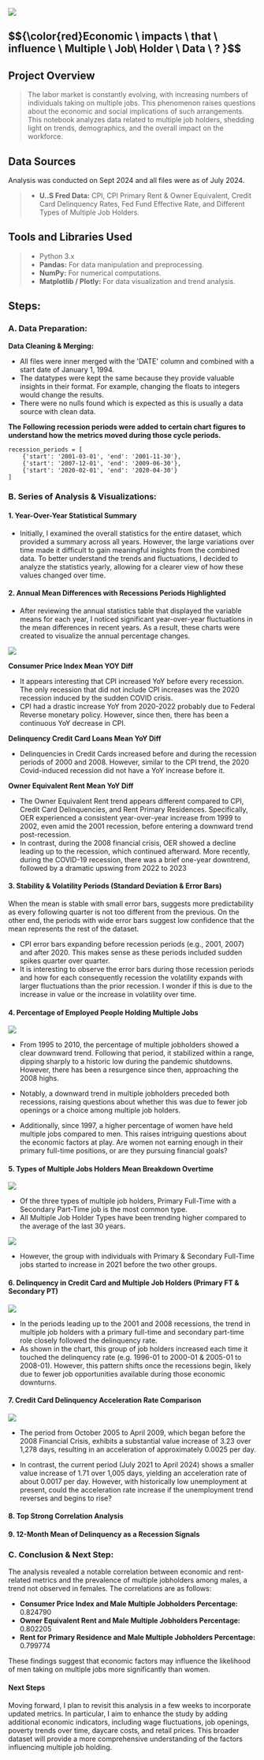 ![](FinancialReportDocsBanner.png)
## $${\color{red}Economic \ impacts \ that \ influence \ Multiple \ Job\ Holder \ Data \ ? \}$$

## Project Overview
> The labor market is constantly evolving, with increasing numbers of individuals taking on multiple jobs. This phenomenon raises questions about the economic and social implications of such arrangements. This notebook analyzes data related to multiple job holders, shedding light on trends, demographics, and the overall impact on the workforce.

## Data Sources
Analysis was conducted on Sept 2024 and all files were as of July 2024. 
>- **U..S Fred Data:** CPI, CPI Primary Rent & Owner Equivalent, Credit Card Delinquency Rates, Fed Fund Effective Rate, and Different Types of Multiple Job Holders. 

## Tools and Libraries Used

>- Python 3.x
>- **Pandas:** For data manipulation and preprocessing.
>- **NumPy:** For numerical computations.
>- **Matplotlib / Plotly:** For data visualization and trend analysis.

## Steps: 
### **A. Data Preparation:**
**Data Cleaning & Merging:**
- All files were inner merged with the 'DATE' column and combined with a start date of January 1, 1994.
- The datatypes were kept the same because they provide valuable insights in their format. For example, changing the floats to integers would change the results.
- There were no nulls found which is expected as this is usually a data source with clean data.

**The Following recession periods were added to certain chart figures to understand how the metrics moved during those cycle periods.** 
```
recession_periods = [
    {'start': '2001-03-01', 'end': '2001-11-30'},
    {'start': '2007-12-01', 'end': '2009-06-30'},
    {'start': '2020-02-01', 'end': '2020-04-30'}
]
```

### **B. Series of Analysis & Visualizations:**
#### 1. **Year-Over-Year Statistical Summary**
- Initially, I examined the overall statistics for the entire dataset, which provided a summary across all years. However, the large variations over time made it difficult to gain meaningful insights from the combined data. To better understand the trends and fluctuations, I decided to analyze the statistics yearly, allowing for a clearer view of how these values changed over time.
  
#### 2. **Annual Mean Differences with Recessions Periods Highlighted**
- After reviewing the annual statistics table that displayed the variable means for each year, I noticed significant year-over-year fluctuations in the mean differences in recent years. As a result, these charts were created to visualize the annual percentage changes.
  
![](Annual-Perc-Change-All-Multi-Jobs-Holders.png)

**Consumer Price Index Mean YOY Diff**
- It appears interesting that CPI increased YoY before every recession. The only recession that did not include CPI increases was the 2020 recession induced by the sudden COVID crisis. 
- CPI had a drastic increase YoY from 2020-2022 probably due to Federal Reverse monetary policy. However, since then, there has been a continuous YoY decrease in CPI. 

**Delinquency Credit Card Loans Mean YoY Diff**
- Delinquencies in Credit Cards increased before and during the recession periods of 2000 and 2008. However, similar to the CPI trend, the 2020 Covid-induced recession did not have a YoY increase before it. 

**Owner Equivalent Rent Mean YoY Diff**
- The Owner Equivalent Rent trend appears different compared to CPI, Credit Card Delinquencies, and Rent Primary Residences. Specifically, OER experienced a consistent year-over-year increase from 1999 to 2002, even amid the 2001 recession, before entering a downward trend post-recession. 
- In contrast, during the 2008 financial crisis, OER showed a decline leading up to the recession, which continued afterward. More recently, during the COVID-19 recession, there was a brief one-year downtrend, followed by a dramatic upswing from 2022 to 2023


#### 3. **Stability & Volatility Periods (Standard Deviation & Error Bars)**
When the mean is stable with small error bars, suggests more predictability as every following quarter is not too different from the previous. On the other end, the periods with wide error bars suggest low confidence that the mean represents the rest of the dataset. 
- CPI error bars expanding before recession periods (e.g., 2001, 2007) and after 2020. This makes sense as these periods included sudden spikes quarter over quarter. 
- It is interesting to observe the error bars during those recession periods and how for each consequently recession the volatility expands with larger fluctuations than the prior recession. I wonder if this is due to the increase in value or the increase in volatility over time.

#### 4. **Percentage of Employed People Holding Multiple Jobs**
  
![](Annual-Perc-Change-All-Multi-Jobs-Holders.png)

- From 1995 to 2010, the percentage of multiple jobholders showed a clear downward trend. Following that period, it stabilized within a range, dipping sharply to a historic low during the pandemic shutdowns. However, there has been a resurgence since then, approaching the 2008 highs.

- Notably, a downward trend in multiple jobholders preceded both recessions, raising questions about whether this was due to fewer job openings or a choice among multiple job holders.

- Additionally, since 1997, a higher percentage of women have held multiple jobs compared to men. This raises intriguing questions about the economic factors at play. Are women not earning enough in their primary full-time positions, or are they pursuing financial goals?

#### 5. **Types of Multiple Jobs Holders Mean Breakdown Overtime**

![](.png)

- Of the three types of multiple job holders, Primary Full-Time with a Secondary Part-Time job is the most common type.
- All Multiple Job Holder Types have been trending higher compared to the average of the last 30 years.
  
![](.png)

- However, the group with individuals with Primary & Secondary Full-Time jobs started to increase in 2021 before the two other groups.
  
#### 6. **Delinquency in Credit Card and Multiple Job Holders (Primary FT & Secondary PT)**

![](Delinquencies_Mult-Job-Holders.png)

- In the periods leading up to the 2001 and 2008 recessions, the trend in multiple job holders with a primary full-time and secondary part-time role closely followed the delinquency rate. 
- As shown in the chart, this group of job holders increased each time it touched the delinquency rate (e.g. 1996-01 to 2000-01 & 2005-01 to 2008-01). However, this pattern shifts once the recessions begin, likely due to fewer job opportunities available during those economic downturns.

#### 7. **Credit Card Delinquency Acceleration Rate Comparison**
![](AccelarationTable.png)
- The period from October 2005 to April 2009, which began before the 2008 Financial Crisis, exhibits a substantial value increase of 3.23 over 1,278 days, resulting in an acceleration of approximately 0.0025 per day.

- In contrast, the current period (July 2021 to April 2024) shows a smaller value increase of 1.71 over 1,005 days, yielding an acceleration rate of about 0.0017 per day. However, with historically low unemployment at present, could the acceleration rate increase if the unemployment trend reverses and begins to rise?

#### 8. **Top Strong Correlation Analysis**


#### 9. **12-Month Mean of Delinquency as a Recession Signals**

### **C. Conclusion & Next Step:**
The analysis revealed a notable correlation between economic and rent-related metrics and the prevalence of multiple jobholders among males, a trend not observed in females. The correlations are as follows:

- **Consumer Price Index and Male Multiple Jobholders Percentage:** 0.824790
- **Owner Equivalent Rent and Male Multiple Jobholders Percentage:** 0.802205
- **Rent for Primary Residence and Male Multiple Jobholders Percentage:** 0.799774

These findings suggest that economic factors may influence the likelihood of men taking on multiple jobs more significantly than women.

#### Next Steps
Moving forward, I plan to revisit this analysis in a few weeks to incorporate updated metrics. In particular, I aim to enhance the study by adding additional economic indicators, including wage fluctuations, job openings, poverty trends over time, daycare costs, and retail prices. This broader dataset will provide a more comprehensive understanding of the factors influencing multiple job holding.

